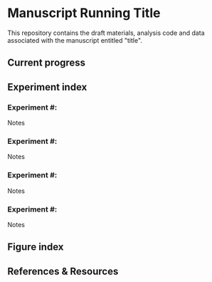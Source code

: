 # Manuscript Running Title

This repository contains the draft materials, analysis code and data associated with the manuscript entitled "title".

## Current progress


## Experiment index

### Experiment #:
Notes

### Experiment #:
Notes

### Experiment #:
Notes

### Experiment #:
Notes

## Figure index


## References & Resources

